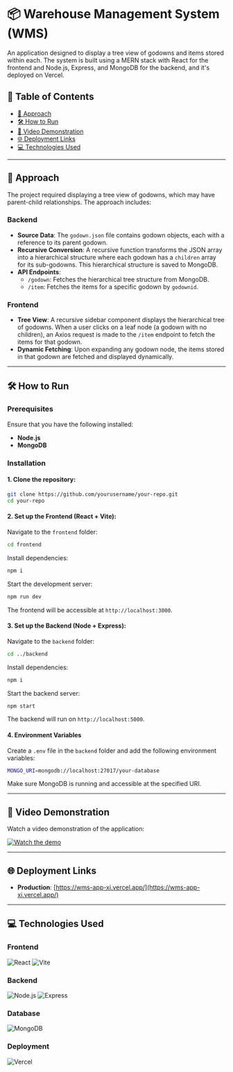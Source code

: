 
# 📦 Warehouse Management System (WMS)

An application designed to display a tree view of godowns and items stored within each. The system is built using a MERN stack with React for the frontend and Node.js, Express, and MongoDB for the backend, and it's deployed on Vercel.

## 📑 Table of Contents
- [🚀 Approach](#-approach)
- [🛠️ How to Run](#%EF%B8%8F-how-to-run)
- [🎥 Video Demonstration](#-video-demonstration)
- [🌐 Deployment Links](#-deployment-links)
- [💻 Technologies Used](#-technologies-used)

---

## 🚀 Approach

The project required displaying a tree view of godowns, which may have parent-child relationships. The approach includes:

### Backend
- **Source Data**: The `godown.json` file contains godown objects, each with a reference to its parent godown.
- **Recursive Conversion**: A recursive function transforms the JSON array into a hierarchical structure where each godown has a `children` array for its sub-godowns. This hierarchical structure is saved to MongoDB.
- **API Endpoints**:
  - `/godown`: Fetches the hierarchical tree structure from MongoDB.
  - `/item`: Fetches the items for a specific godown by `godownid`.

### Frontend
- **Tree View**: A recursive sidebar component displays the hierarchical tree of godowns. When a user clicks on a leaf node (a godown with no children), an Axios request is made to the `/item` endpoint to fetch the items for that godown.
- **Dynamic Fetching**: Upon expanding any godown node, the items stored in that godown are fetched and displayed dynamically.

---

## 🛠️ How to Run

### Prerequisites
Ensure that you have the following installed:
- **Node.js**
- **MongoDB**

### Installation

#### 1. Clone the repository:
   ```bash
   git clone https://github.com/yourusername/your-repo.git
   cd your-repo
   ```

#### 2. Set up the Frontend (React + Vite):
   Navigate to the `frontend` folder:
   ```bash
   cd frontend
   ```

   Install dependencies:
   ```bash
   npm i
   ```

   Start the development server:
   ```bash
   npm run dev
   ```

   The frontend will be accessible at `http://localhost:3000`.

#### 3. Set up the Backend (Node + Express):
   Navigate to the `backend` folder:
   ```bash
   cd ../backend
   ```

   Install dependencies:
   ```bash
   npm i
   ```

   Start the backend server:
   ```bash
   npm start
   ```

   The backend will run on `http://localhost:5000`.

#### 4. Environment Variables
Create a `.env` file in the `backend` folder and add the following environment variables:

```bash
MONGO_URI=mongodb://localhost:27017/your-database
```

Make sure MongoDB is running and accessible at the specified URI.

---

## 🎥 Video Demonstration

Watch a video demonstration of the application:

[![Watch the demo](https://img.youtube.com/vi/1jAuaMIRVXyUF_mXkTngPYopMUBOV3vkg/maxresdefault.jpg)](https://drive.google.com/file/d/1jAuaMIRVXyUF_mXkTngPYopMUBOV3vkg/view?usp=sharing)

---

## 🌐 Deployment Links

- **Production**: [https://wms-app-xi.vercel.app/](https://wms-app-xi.vercel.app/)

---

## 💻 Technologies Used

### Frontend
![React](https://img.shields.io/badge/React-20232A?style=for-the-badge&logo=react&logoColor=61DAFB)
![Vite](https://img.shields.io/badge/Vite-B73BFE?style=for-the-badge&logo=vite&logoColor=FFD62E)

### Backend
![Node.js](https://img.shields.io/badge/Node.js-43853D?style=for-the-badge&logo=node.js&logoColor=white)
![Express](https://img.shields.io/badge/Express.js-404D59?style=for-the-badge)

### Database
![MongoDB](https://img.shields.io/badge/MongoDB-4EA94B?style=for-the-badge&logo=mongodb&logoColor=white)

### Deployment
![Vercel](https://img.shields.io/badge/Vercel-000000?style=for-the-badge&logo=vercel&logoColor=white)

